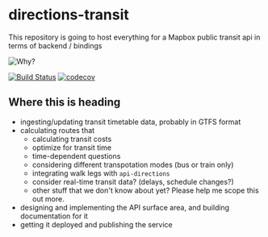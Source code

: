 # directions-transit
This repository is going to host everything for a Mapbox public transit api in terms of backend / bindings

<img src="http://i.imgur.com/q5fSpYU.gifv" alt="Why?"/>

[![Build Status](https://travis-ci.com/mapbox/directions-transit.svg?token=bB1pwxscyosgCFnSzzds&branch=master)](https://travis-ci.com/mapbox/directions-transit)
[![codecov](https://codecov.io/gh/mapbox/directions-transit/branch/master/graph/badge.svg?token=yDJlm8LLSU)](https://codecov.io/gh/mapbox/directions-transit)

## Where this is heading

- ingesting/updating transit timetable data, probably in GTFS format
- calculating routes that
  - calculating transit costs
  - optimize for transit time
  - time-dependent questions
  - considering different transpotation modes (bus or train only)
  - integrating walk legs with `api-directions`
  - consider real-time transit data? (delays, schedule changes?)
  - other stuff that we don't know about yet? Please help me scope this out more.
- designing and implementing the API surface area, and building documentation for it
- getting it deployed and publishing the service
